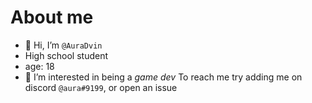 # About me
- 👋 Hi, I’m `@AuraDvin`
- High school student 
- age: 18
- 👀 I’m interested in being a *game dev*
To reach me try adding me on discord `@aura#9199`, or open an issue
